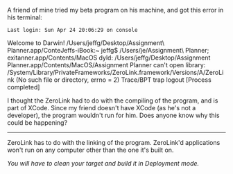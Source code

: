

A friend of mine tried my beta program on his machine, and got this error in his terminal:

    Last login: Sun Apr 24 20:06:29 on console
Welcome to Darwin!
/Users/jeffg/Desktop/Assignment\ Planner.app/ConteJeffs-iBook:~ jeffg$ /Users/je/Assignment\ Planner; exitanner.app/Contents/MacOS 
dyld: /Users/jeffg/Desktop/Assignment Planner.app/Contents/MacOS/Assignment Planner can't open library: /System/Library/PrivateFrameworks/ZeroLink.framework/Versions/A/ZeroLink  (No such file or directory, errno = 2)
Trace/BPT trap
logout
[Process completed]

I thought the ZeroLink had to do with the compiling of the program, and is part of XCode.  Since my friend doesn't have XCode (as he's not a developer), the program wouldn't run for him.  Does anyone know why this could be happening?

----

ZeroLink has to do with the linking of the program. ZeroLink'd applications won't run on any computer other than the one it's built on.

*You will have to clean your target and build it in Deployment mode.*
